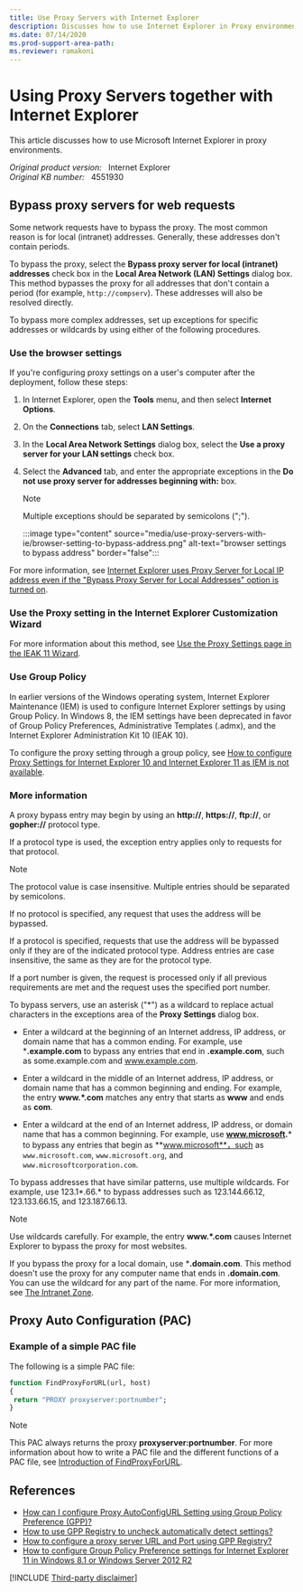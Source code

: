 ```yaml
---
title: Use Proxy Servers with Internet Explorer
description: Discusses how to use Internet Explorer in Proxy environments.
ms.date: 07/14/2020
ms.prod-support-area-path: 
ms.reviewer: ramakoni
---
```

# Using Proxy Servers together with Internet Explorer

This article discusses how to use Microsoft Internet Explorer in proxy environments.

_Original product version:_ &nbsp; Internet Explorer  
_Original KB number:_ &nbsp; 4551930

## Bypass proxy servers for web requests

Some network requests have to bypass the proxy. The most common reason is for local (intranet) addresses. Generally, these addresses don't contain periods.

To bypass the proxy, select the **Bypass proxy server for local (intranet) addresses** check box in the **Local Area Network (LAN) Settings** dialog box. This method bypasses the proxy for all addresses that don't contain a period (for example, `http://compserv`). These addresses will also be resolved directly.

To bypass more complex addresses, set up exceptions for specific addresses or wildcards by using either of the following procedures.

### Use the browser settings

If you're configuring proxy settings on a user's computer after the deployment, follow these steps:

1. In Internet Explorer, open the **Tools** menu, and then select **Internet Options**.

1. On the **Connections** tab, select **LAN Settings**.

1. In the **Local Area Network Settings** dialog box, select the **Use a proxy server for your LAN settings** check box.

1. Select the **Advanced** tab, and enter the appropriate exceptions in the **Do not use proxy server for addresses beginning with:** box.

   > [!NOTE]
   > Multiple exceptions should be separated by semicolons (";").

   :::image type="content" source="media/use-proxy-servers-with-ie/browser-setting-to-bypass-address.png" alt-text="browser settings to bypass address" border="false":::

For more information, see [Internet Explorer uses Proxy Server for Local IP address even if the "Bypass Proxy Server for Local Addresses" option is turned on](https://support.microsoft.com/help/262981).

### Use the Proxy setting in the Internet Explorer Customization Wizard

For more information about this method, see [Use the Proxy Settings page in the IEAK 11 Wizard](/internet-explorer/ie11-ieak/proxy-settings-ieak11-wizard).

### Use Group Policy

In earlier versions of the Windows operating system, Internet Explorer Maintenance (IEM) is used to configure Internet Explorer settings by using Group Policy. In Windows 8, the IEM settings have been deprecated in favor of Group Policy Preferences, Administrative Templates (.admx), and the Internet Explorer Administration Kit 10 (IEAK 10).

To configure the proxy setting through a group policy, see [How to configure Proxy Settings for Internet Explorer 10 and Internet Explorer 11 as IEM is not available](/archive/blogs/askie/how-to-configure-proxy-settings-for-ie10-and-ie11-as-iem-is-not-available).

### More information

A proxy bypass entry may begin by using an **http://**, **https://**, **ftp://**, or **gopher://** protocol type.

If a protocol type is used, the exception entry applies only to requests for that protocol.

> [!NOTE]
> The protocol value is case insensitive. Multiple entries should be separated by semicolons.

If no protocol is specified, any request that uses the address will be bypassed.

If a protocol is specified, requests that use the address will be bypassed only if they are of the indicated protocol type. Address entries are case insensitive, the same as they are for the protocol type.

If a port number is given, the request is processed only if all previous requirements are met and the request uses the specified port number.

To bypass servers, use an asterisk ("*") as a wildcard to replace actual characters in the exceptions area of the **Proxy Settings** dialog box.

- Enter a wildcard at the beginning of an Internet address, IP address, or domain name that has a common ending. For example, use ***.example.com** to bypass any entries that end in **.example.com**, such as some.example.com and www.example.com.

- Enter a wildcard in the middle of an Internet address, IP address, or domain name that has a common beginning and ending. For example, the entry **www.*.com** matches any entry that starts as **www** and ends as **com**.

- Enter a wildcard at the end of an Internet address, IP address, or domain name that has a common beginning. For example, use **www.microsoft.*** to bypass any entries that begin as **www.microsoft**，such as `www.microsoft.com`, `www.microsoft.org`, and `www.microsoftcorporation.com`.

To bypass addresses that have similar patterns, use multiple wildcards. For example, use 123.1*.66.* to bypass addresses such as 123.144.66.12, 123.133.66.15, and 123.187.66.13.

> [!NOTE]
> Use wildcards carefully. For example, the entry **www.*.com** causes Internet Explorer to bypass the proxy for most websites.

If you bypass the proxy for a local domain, use ***.domain.com**. This method doesn't use the proxy for any computer name that ends in **.domain.com**. You can use the wildcard for any part of the name. For more information, see [The Intranet Zone](/archive/blogs/ieinternals/the-intranet-zone).

## Proxy Auto Configuration (PAC)

### Example of a simple PAC file

The following is a simple PAC file:

```vb
function FindProxyForURL(url, host)
{
 return "PROXY proxyserver:portnumber";
}
```

> [!NOTE]
> This PAC always returns the proxy **proxyserver:portnumber**. For more information about how to write a PAC file and the different functions of a PAC file, see [Introduction of FindProxyForURL](https://findproxyforurl.com/).

## References

- [How can I configure Proxy AutoConfigURL Setting using Group Policy Preference (GPP)?](/archive/blogs/askie/how-can-i-configure-proxy-autoconfigurl-setting-using-group-policy-preference-gpp)
- [How to use GPP Registry to uncheck automatically detect settings?](/archive/blogs/askie/how-to-use-gpp-registry-to-uncheck-automatically-detect-settings)
- [How to configure a proxy server URL and Port using GPP Registry?](/archive/blogs/askie/how-to-configure-a-proxy-server-url-and-port-using-gpp-registry)
- [How to configure Group Policy Preference settings for Internet Explorer 11 in Windows 8.1 or Windows Server 2012 R2](https://support.microsoft.com/kb/2898604)

[!INCLUDE [Third-party disclaimer](../includes/third-party-disclaimer.md)]
